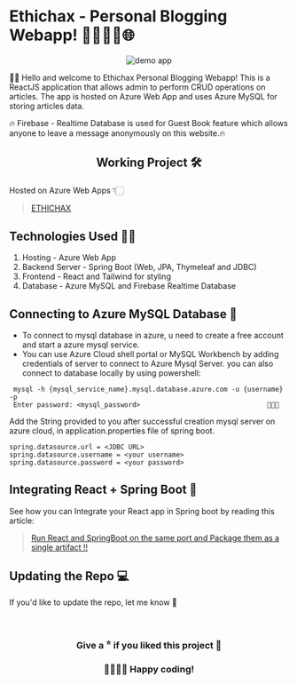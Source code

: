 # Ethichax - Personal Blogging Webapp! 📝✍🏻🚀🌐️
<p align="center"><img src="https://github.com/TUNKSTUN/Ethichax/blob/main/eth.gif" alt="demo app"/></p>
👋🏻 Hello and welcome to Ethichax Personal Blogging Webapp! This is a ReactJS application that allows admin to perform CRUD operations on articles. The app is hosted on Azure Web App and uses Azure MySQL for storing articles data.

🔥 Firebase - Realtime Database is used for Guest Book feature which allows anyone to leave a message anonymously on this website.🔥
## <p align="center"> Working Project 🛠️ </p>
Hosted on Azure Web Apps 👇🏻
> [ETHICHAX](https://ethichax.azurewebsite.net)
## Technologies Used  👨‍💻
1. Hosting - Azure Web App
2. Backend Server - Spring Boot (Web, JPA, Thymeleaf and JDBC)
3. Frontend - React and Tailwind for styling
4. Database - Azure MySQL and Firebase Realtime Database

## Connecting to Azure MySQL Database 📘

- To connect to mysql database in azure, u need to create a free account and start a azure mysql service.
- You can use Azure Cloud shell portal or MySQL Workbench by adding credentials of server to connect to Azure Mysql Server. you can also connect to database locally by using powershell:
```
 mysql -h {mysql_service_name}.mysql.database.azure.com -u {username} -p
 Enter password: <mysql_password>                                🙈🙈🙈
```
Add the String provided to you after successful creation mysql server on azure cloud, in application.properties file of spring boot.
```
spring.datasource.url = <JDBC URL>
spring.datasource.username = <your username>
spring.datasource.password = <your password>
```
## Integrating React + Spring Boot 🍃

See how you can Integrate your React app in Spring boot by reading this article:
> [Run React and SpringBoot on the same port and Package them as a single artifact !!](https://medium.com/codex/run-react-frontend-and-springboot-backend-on-the-same-port-and-package-them-as-a-single-artifact-a790c9e10ac1)
## Updating the Repo 💻
If you'd like to update the repo, let me know 💁‍

<br/>

### <center>Give a <sup>⭐</sup> if you liked this project 🧡 </center>
### <center>👨‍💻👩‍💻 Happy coding! </center>